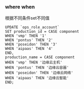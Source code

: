 ### where when

根据不同条件set不同值

    UPDATE `ops_role_account`
    SET production_id = CASE component
    WHEN 'vmp' THEN '1'
    WHEN 'pontus' THEN '2'
    WHEN 'poseidon' THEN '3'
    WHEN 'aipaas' THEN '4'
    END,
    production_name = CASE component
    WHEN 'vmp' THEN '边缘云主机'
    WHEN 'pontus' THEN '边缘云容器'
    WHEN 'poseidon' THEN '边缘云网络'
    WHEN 'aipaas' THEN '边缘云智能'
    END;



